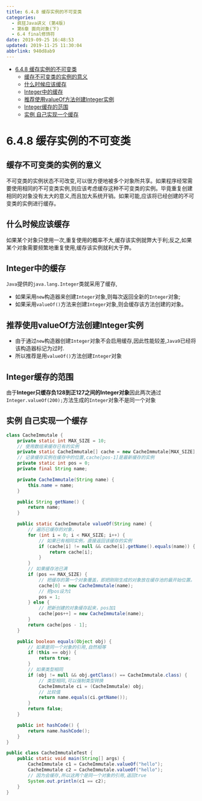 ```yaml
---
title: 6.4.8 缓存实例的不可变类
categories: 
  - 疯狂Java讲义 (第4版)
  - 第6章 面向对象(下)
  - 6.4 final修饰符
date: 2019-09-25 16:48:53
updated: 2019-11-25 11:30:04
abbrlink: 940d8ab9
---
```

<div id='my_toc'>

- [6.4.8 缓存实例的不可变类](/JavaReadingNotes/940d8ab9/#6-4-8-缓存实例的不可变类)
    - [缓存不可变类的实例的意义](/JavaReadingNotes/940d8ab9/#缓存不可变类的实例的意义)
    - [什么时候应该缓存](/JavaReadingNotes/940d8ab9/#什么时候应该缓存)
    - [Integer中的缓存](/JavaReadingNotes/940d8ab9/#Integer中的缓存)
    - [推荐使用valueOf方法创建Integer实例](/JavaReadingNotes/940d8ab9/#推荐使用valueOf方法创建Integer实例)
    - [Integer缓存的范围](/JavaReadingNotes/940d8ab9/#Integer缓存的范围)
    - [实例 自己实现一个缓存](/JavaReadingNotes/940d8ab9/#实例-自己实现一个缓存)

</div>
<!--more-->
<script>if (navigator.platform.toLowerCase() == 'win32'){document.getElementById('my_toc').style.display = 'none';}</script>

<!--end-->
<!--SSTStart-->
# 6.4.8 缓存实例的不可变类 #
## 缓存不可变类的实例的意义 ##
不可变类的实例状态不可改变,可以很方便地被多个对象所共享。如果程序经常需要使用相同的不可变类实例,则应该考虑缓存这种不可变类的实例。毕竟重复创建相同的对象没有太大的意义,而且加大系统开销。如果可能,应该将已经创建的不可变类的实例进行缓存。
## 什么时候应该缓存 ##
如果某个对象只使用一次,重复使用的概率不大,缓存该实例就弊大于利;反之,如果某个对象需要频繁地重复使用,缓存该实例就利大于弊。
## Integer中的缓存 ##
`Java`提供的`java.lang.Integer`类就采用了缓存,
- 如果采用`new`构造器来创建`Integer`对象,则每次返回全新的`Integer`对象;
- 如果采用`valueOf()`方法来创建`Integer`对象,则会缓存该方法创建的对象。

## 推荐使用valueOf方法创建Integer实例 ##
- 由于通过`new`构造器创建`Integer`对象不会启用缓存,因此性能较差,`Java9`已经将该构造器标记为过时.
- 所以推荐是用`valueOf()`方法创建`Integer`对象

## Integer缓存的范围 ##
由于**Integer只缓存负128到正127之间的Integer对象**因此两次通过`Integer.valueOf(200);`方法生成的`Integer`对象不是同一个对象
<!--SSTStop-->
## 实例 自己实现一个缓存 ##
```java
class CacheImmutale {
    private static int MAX_SIZE = 10;
    // 使用数组来缓存已有的实例
    private static CacheImmutale[] cache = new CacheImmutale[MAX_SIZE];
    // 记录缓存实例在缓存中的位置,cache[pos-1]是最新缓存的实例
    private static int pos = 0;
    private final String name;

    private CacheImmutale(String name) {
        this.name = name;
    }

    public String getName() {
        return name;
    }

    public static CacheImmutale valueOf(String name) {
        // 遍历已缓存的对象，
        for (int i = 0; i < MAX_SIZE; i++) {
            // 如果已有相同实例，直接返回该缓存的实例
            if (cache[i] != null && cache[i].getName().equals(name)) {
                return cache[i];
            }
        }
        // 如果缓存池已满
        if (pos == MAX_SIZE) {
            // 把缓存的第一个对象覆盖，即把刚刚生成的对象放在缓存池的最开始位置。
            cache[0] = new CacheImmutale(name);
            // 把pos设为1
            pos = 1;
        } else {
            // 把新创建的对象缓存起来，pos加1
            cache[pos++] = new CacheImmutale(name);
        }
        return cache[pos - 1];
    }

    public boolean equals(Object obj) {
        // 如果是同一个对象的引用,自然相等
        if (this == obj) {
            return true;
        }
        // 如果类型相同
        if (obj != null && obj.getClass() == CacheImmutale.class) {
            // 类型相同,可以强制类型转换
            CacheImmutale ci = (CacheImmutale) obj;
            // 比较值
            return name.equals(ci.getName());
        }
        return false;
    }

    public int hashCode() {
        return name.hashCode();
    }
}

public class CacheImmutaleTest {
    public static void main(String[] args) {
        CacheImmutale c1 = CacheImmutale.valueOf("hello");
        CacheImmutale c2 = CacheImmutale.valueOf("hello");
        // 因为会缓存,所以这两个是同一个对象的引用,返回true
        System.out.println(c1 == c2);
    }
}
```

